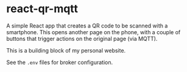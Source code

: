 # react-qr-mqtt

A simple React app that creates a QR code to be scanned with a smartphone. This opens another page on the phone, with a couple of buttons that trigger actions on the original page (via MQTT).

This is a building block of my personal website.

See the `.env` files for broker configuration.